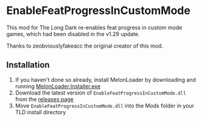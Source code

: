 # EnableFeatProgressInCustomMode

This mod for The Long Dark re-enables feat progress in custom mode games, which had been disabled in the v1.29 update.

Thanks to zeobviouslyfakeacc the original creator of this mod.

## Installation

1. If you haven't done so already, install MelonLoader by downloading and running [MelonLoader.Installer.exe](https://github.com/HerpDerpinstine/MelonLoader/releases/latest/download/MelonLoader.Installer.exe)
2. Download the latest version of `EnableFeatProgressInCustomMode.dll` from the [releases page](https://github.com/RomainDeschampsFR/EnableFeatProgressInCustomMode/releases)
3. Move `EnableFeatProgressInCustomMode.dll` into the Mods folder in your TLD install directory

